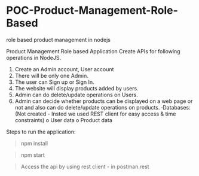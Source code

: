 # POC-Product-Management-Role-Based
role based product management in nodejs

Product Management Role based Application
Create APIs for following operations in NodeJS.
1. Create an Admin account, User account
2. There will be only one Admin.
3. The user can Sign up or Sign In.
4. The website will display products added by users.
5. Admin can do delete/update operations on Users.
6. Admin can decide whether products can be displayed on a web page or not and also can do delete/update operations on products.
·Databases: (Not created - Insted we used REST client for easy access & time constraints)
o  User data
o  Product data

Steps to run the application:

>  npm install

>  npm start

>  Access the api by using rest client - in postman.rest
